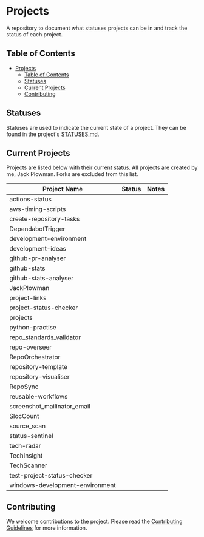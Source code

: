 # Projects

A repository to document what statuses projects can be in and track the status of each project.

## Table of Contents

- [Projects](#projects)
  - [Table of Contents](#table-of-contents)
  - [Statuses](#statuses)
  - [Current Projects](#current-projects)
  - [Contributing](#contributing)

## Statuses

Statuses are used to indicate the current state of a project. They can be found in the project's [STATUSES.md](./STATUSES.md).

## Current Projects

Projects are listed below with their current status. All projects are created by me, Jack Plowman. Forks are excluded from this list.

| Project Name                    | Status | Notes |
| ------------------------------- | ------ | ----- |
| actions-status                  |        |       |
| aws-timing-scripts              |        |       |
| create-repository-tasks         |        |       |
| DependabotTrigger               |        |       |
| development-environment         |        |       |
| development-ideas               |        |       |
| github-pr-analyser              |        |       |
| github-stats                    |        |       |
| github-stats-analyser           |        |       |
| JackPlowman                     |        |       |
| project-links                   |        |       |
| project-status-checker          |        |       |
| projects                        |        |       |
| python-practise                 |        |       |
| repo_standards_validator        |        |       |
| repo-overseer                   |        |       |
| RepoOrchestrator                |        |       |
| repository-template             |        |       |
| repository-visualiser           |        |       |
| RepoSync                        |        |       |
| reusable-workflows              |        |       |
| screenshot_mailinator_email     |        |       |
| SlocCount                       |        |       |
| source_scan                     |        |       |
| status-sentinel                 |        |       |
| tech-radar                      |        |       |
| TechInsight                     |        |       |
| TechScanner                     |        |       |
| test-project-status-checker     |        |       |
| windows-development-environment |        |       |

## Contributing

We welcome contributions to the project. Please read the [Contributing Guidelines](docs/CONTRIBUTING.md) for more information.
